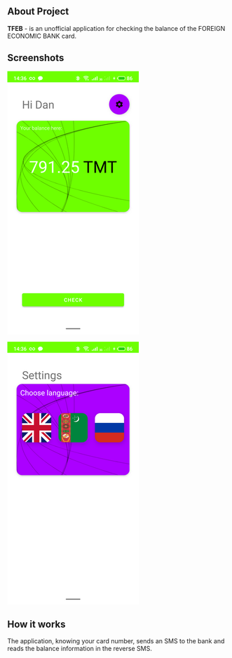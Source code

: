 ## About Project

**TFEB** - is an unofficial application for checking the balance of the FOREIGN ECONOMIC BANK card.

## Screenshots

![Main Screen](https://raw.githubusercontent.com/4aniDev/TFEB/master/screenshots/s1.png "Main Screen")

![Settings Screen](https://raw.githubusercontent.com/4aniDev/TFEB/master/screenshots/s2.png "Settings Screen")



## How it works

The application, knowing your card number, sends an SMS to the bank and reads the balance information in the reverse SMS.
